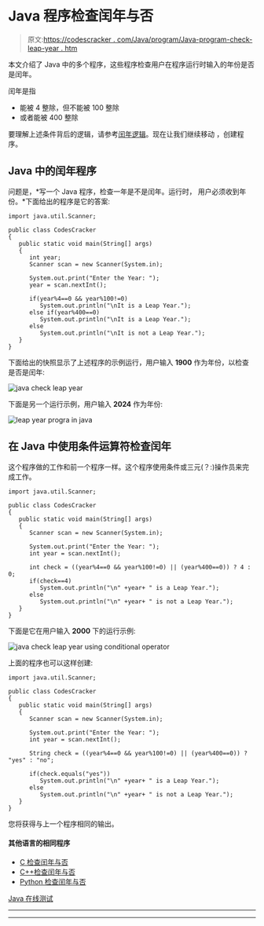 # Java 程序检查闰年与否

> 原文:[https://codescracker . com/Java/program/Java-program-check-leap-year . htm](https://codescracker.com/java/program/java-program-check-leap-year.htm)

本文介绍了 Java 中的多个程序，这些程序检查用户在程序运行时输入的年份是否是闰年。

闰年是指

*   能被 4 整除，但不能被 100 整除
*   或者能被 400 整除

要理解上述条件背后的逻辑，请参考[闰年逻辑](/nonprog/leap-year.htm)。现在让我们继续移动 ，创建程序。

## Java 中的闰年程序

问题是，*写一个 Java 程序，检查一年是不是闰年。运行时， 用户必须收到年份。*下面给出的程序是它的答案:

```
import java.util.Scanner;

public class CodesCracker
{
   public static void main(String[] args)
   {
      int year;
      Scanner scan = new Scanner(System.in);

      System.out.print("Enter the Year: ");
      year = scan.nextInt();

      if(year%4==0 && year%100!=0)
         System.out.println("\nIt is a Leap Year.");
      else if(year%400==0)
         System.out.println("\nIt is a Leap Year.");
      else
         System.out.println("\nIt is not a Leap Year.");
   }
}
```

下面给出的快照显示了上述程序的示例运行，用户输入 **1900** 作为年份，以检查 是否是闰年:

![java check leap year](../Images/3bdc7a91fa7a9bf8da82afeb4c0ea9ab.png)

下面是另一个运行示例，用户输入 **2024** 作为年份:

![leap year progra in java](../Images/a816e4c076ea012c63913427622550fa.png)

## 在 Java 中使用条件运算符检查闰年

这个程序做的工作和前一个程序一样。这个程序使用条件或三元(？:)操作员来完成工作。

```
import java.util.Scanner;

public class CodesCracker
{
   public static void main(String[] args)
   {
      Scanner scan = new Scanner(System.in);

      System.out.print("Enter the Year: ");
      int year = scan.nextInt();

      int check = ((year%4==0 && year%100!=0) || (year%400==0)) ? 4 : 0;
      if(check==4)
         System.out.println("\n" +year+ " is a Leap Year.");
      else
         System.out.println("\n" +year+ " is not a Leap Year.");
   }
}
```

下面是它在用户输入 **2000** 下的运行示例:

![java check leap year using conditional operator](../Images/b2455c882baf1add6e9934b9b040413b.png)

上面的程序也可以这样创建:

```
import java.util.Scanner;

public class CodesCracker
{
   public static void main(String[] args)
   {
      Scanner scan = new Scanner(System.in);

      System.out.print("Enter the Year: ");
      int year = scan.nextInt();

      String check = ((year%4==0 && year%100!=0) || (year%400==0)) ? "yes" : "no";

      if(check.equals("yes"))
         System.out.println("\n" +year+ " is a Leap Year.");
      else
         System.out.println("\n" +year+ " is not a Leap Year.");
   }
}
```

您将获得与上一个程序相同的输出。

#### 其他语言的相同程序

*   [C 检查闰年与否](/c/program/c-program-check-leap-year.htm)
*   [C++检查闰年与否](/cpp/program/cpp-program-check-leap-year.htm)
*   [Python 检查闰年与否](/python/program/python-program-check-leap-year.htm)

[Java 在线测试](/exam/showtest.php?subid=1)

* * *

* * *